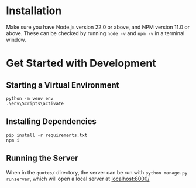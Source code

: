 
# Installation 
Make sure you have Node.js version 22.0 or above, and NPM version 11.0 or above. These can be checked by running `node -v` and `npm -v` in a terminal window.

# Get Started with Development
## Starting a Virtual Environment
```
python -m venv env
.\env\Scripts\activate
```

## Installing Dependencies
```
pip install -r requirements.txt
npm i
```

## Running the Server
When in the `quotes/` directory, the server can be run with `python manage.py runserver`, which will open a local server at [localhost:8000/](http://localhost:8000/)